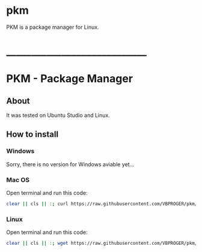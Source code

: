 # pkm
PKM is a package manager for Linux.

# ____________________________

# PKM - Pac**k**age Manager
## About
It was tested on Ubuntu Studio and Linux.
## How to install
### Windows
Sorry, there is no version for Windows aviable yet...
### Mac OS
Open terminal and run this code:
```bash
clear || cls || :; curl https://raw.githubusercontent.com/VBPROGER/pkm/main/src/pkm > ~/pkm && chmod u+x ~/pkm; clear || cls || :;
```
### Linux
Open terminal and run this code:
```bash
clear || cls || :; wget https://raw.githubusercontent.com/VBPROGER/pkm/main/src/pkm && chmod u+x ~/pkm && mv ~/pkm ~/.local/bin/pkm; clear || cls || :;
```

